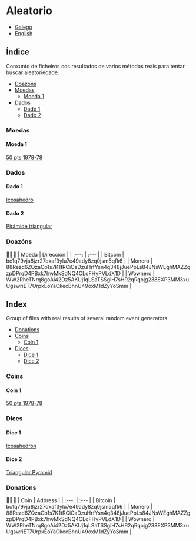 # Aleatorio

- [Galego](README.md#índice)
- [English](README.md#index)

## Índice
Conxunto de ficheiros cos resultados de varios métodos reais para tentar buscar aleatoriedade.

- [Doazóns](README.md#doazóns)
- [Moedas](README.md#moedas)
    - [Moeda 1](README.md#moeda-1)
- [Dados](README.md#dados)
    - [Dado 1](README.md#dado-1)
    - [Dado 2](README.md#dado-2)

### Moedas
#### Moeda 1
[50 pts 1978-78](doc/moedas.md#Moeda-1)


### Dados
#### Dado 1
[Icosahedro](doc/dados.md#Dado-1)  
#### Dado 2
[Pirámide triangular](doc/dados.md#Dado-2)

### Doazóns
🙇🙇‍♀
| Moeda     | Dirección                                                                                         |
| :---:     | :---                                                                                              |
| Bitcoin   | bc1q79vja8jzr27dxaf3ylu7e49ady8zq0jsm5qfk6                                                        |
| Monero    | 88Rezd6ZQzaCb1s7K1tRCiCaDzuHrfYsn4q348jJuePpLs84JNsWEghMAZZgzpDPrqD4PBxk7hwMkSdNQ4CLqFHyPVLdX1D   |
| Wownero   | WW2RheTNrq8goAi42Dz5AKUj1qLSaTSSgiH7sHR2qRqojg238EXP3MM3xuUgswriET7UrpkEoYaCkecBhnU49oxM1dZyYoSmm |


## Index
Group of files with real results of several random event generators.

- [Donations](README.md#donations)
- [Coins](README.md#coins)
    - [Coin 1](README.md#coin-1)
- [Dices](README.md#dices)
    - [Dice 1](README.md#dice-1)
    - [Dice 2](README.md#dice-2)

### Coins
#### Coin 1
[50 pts 1978-78](doc/moedas.md#Moeda-1)

### Dices
#### Dice 1
[Icosahedron](doc/dados.md#Dado-1)  
#### Dice 2
[Triangular Pyramid](doc/dados.md#Dado-2)

### Donations
🙇🙇‍♀
| Coin      | Address                                                                                           |
| :---:     | :---                                                                                              |
| Bitcoin   | bc1q79vja8jzr27dxaf3ylu7e49ady8zq0jsm5qfk6                                                        |
| Monero    | 88Rezd6ZQzaCb1s7K1tRCiCaDzuHrfYsn4q348jJuePpLs84JNsWEghMAZZgzpDPrqD4PBxk7hwMkSdNQ4CLqFHyPVLdX1D   |
| Wownero   | WW2RheTNrq8goAi42Dz5AKUj1qLSaTSSgiH7sHR2qRqojg238EXP3MM3xuUgswriET7UrpkEoYaCkecBhnU49oxM1dZyYoSmm |
